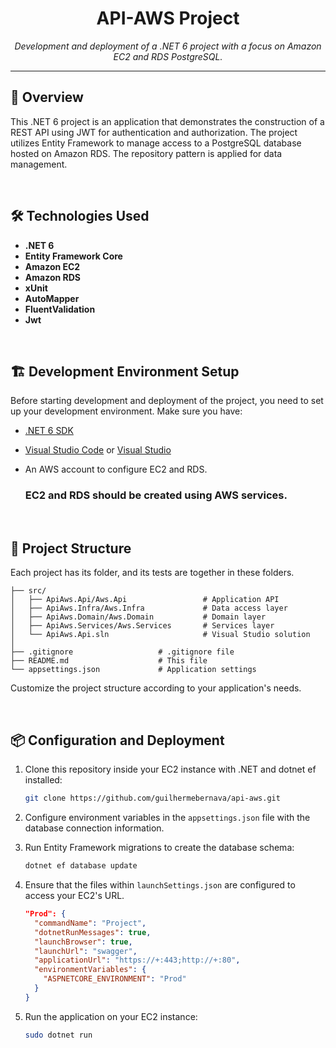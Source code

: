 <div align="center">
  <h1>API-AWS Project</h1>
  <p><i>Development and deployment of a .NET 6 project with a focus on Amazon EC2 and RDS PostgreSQL.</i></p>
</div>

---

<div align="left">
  <h2>🚀 Overview</h2>
</div>

This .NET 6 project is an application that demonstrates the construction of a REST API using JWT for authentication and authorization. The project utilizes Entity Framework to manage access to a PostgreSQL database hosted on Amazon RDS. The repository pattern is applied for data management.

<br>

<div align="left">
  <h2>🛠️ Technologies Used</h2>
</div>

- **.NET 6**
- **Entity Framework Core**
- **Amazon EC2**
- **Amazon RDS**
- **xUnit**
- **AutoMapper**
- **FluentValidation**
- **Jwt**

<br>

<div align="left">
  <h2>🏗️ Development Environment Setup</h2>
</div>

Before starting development and deployment of the project, you need to set up your development environment. Make sure you have:

- [.NET 6 SDK](https://dotnet.microsoft.com/download/dotnet/6.0)
- [Visual Studio Code](https://code.visualstudio.com/) or [Visual Studio](https://visualstudio.microsoft.com/)
- An AWS account to configure EC2 and RDS.

  ### EC2 and RDS should be created using AWS services.

<br>

<div align="left">
  <h2>📂 Project Structure</h2>
</div>

Each project has its folder, and its tests are together in these folders.

```
├── src/
│   ├── ApiAws.Api/Aws.Api                 # Application API
│   ├── ApiAws.Infra/Aws.Infra             # Data access layer
│   ├── ApiAws.Domain/Aws.Domain           # Domain layer
│   ├── ApiAws.Services/Aws.Services       # Services layer
│   └── ApiAws.Api.sln                     # Visual Studio solution
│
├── .gitignore                   # .gitignore file
├── README.md                    # This file
└── appsettings.json             # Application settings
```

Customize the project structure according to your application's needs.

<br>

<div align="left">
  <h2>📦 Configuration and Deployment</h2>
</div>

1. Clone this repository inside your EC2 instance with .NET and dotnet ef installed:

   ```bash
   git clone https://github.com/guilhermebernava/api-aws.git
   ```

2. Configure environment variables in the `appsettings.json` file with the database connection information.

3. Run Entity Framework migrations to create the database schema:

   ```bash
   dotnet ef database update
   ```

4. Ensure that the files within `launchSettings.json` are configured to access your EC2's URL.

   ```json
   "Prod": {
     "commandName": "Project",
     "dotnetRunMessages": true,
     "launchBrowser": true,
     "launchUrl": "swagger",
     "applicationUrl": "https://+:443;http://+:80",
     "environmentVariables": {
       "ASPNETCORE_ENVIRONMENT": "Prod"
     }
   }
   ```

5. Run the application on your EC2 instance:

   ```bash
   sudo dotnet run
   ```
</div>

